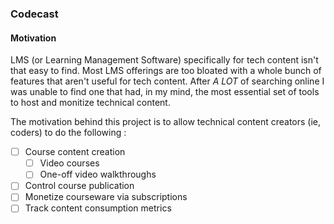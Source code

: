 ### Codecast


#### Motivation
LMS (or Learning Management Software) specifically for tech content isn't that easy to find. Most LMS offerings are too bloated with a whole bunch of features that aren't useful for tech content. After *A LOT* of searching online I was unable to find one that had, in my mind, the most essential set of tools to host and monitize technical content.

The motivation behind this project is to allow technical content creators (ie, coders) to do the following :

- [ ] Course content creation
  - [ ] Video courses
  - [ ] One-off video walkthroughs
- [ ] Control course publication
- [ ] Monetize courseware via subscriptions
- [ ] Track content consumption metrics
